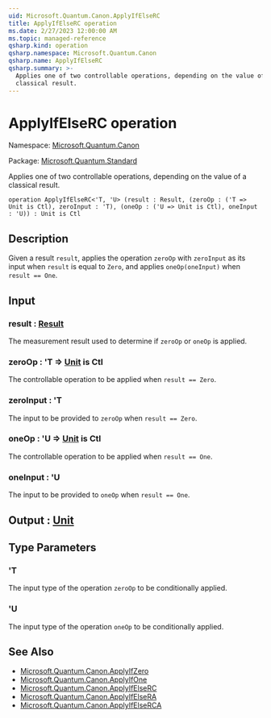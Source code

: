 ```yaml
---
uid: Microsoft.Quantum.Canon.ApplyIfElseRC
title: ApplyIfElseRC operation
ms.date: 2/27/2023 12:00:00 AM
ms.topic: managed-reference
qsharp.kind: operation
qsharp.namespace: Microsoft.Quantum.Canon
qsharp.name: ApplyIfElseRC
qsharp.summary: >-
  Applies one of two controllable operations, depending on the value of a
  classical result.
---
```


# ApplyIfElseRC operation

Namespace: [Microsoft.Quantum.Canon](xref:Microsoft.Quantum.Canon)

Package: [Microsoft.Quantum.Standard](https://nuget.org/packages/Microsoft.Quantum.Standard)


Applies one of two controllable operations, depending on the value of aclassical result.

```qsharp
operation ApplyIfElseRC<'T, 'U> (result : Result, (zeroOp : ('T => Unit is Ctl), zeroInput : 'T), (oneOp : ('U => Unit is Ctl), oneInput : 'U)) : Unit is Ctl
```


## Description

Given a result `result`, applies the operation `zeroOp` with `zeroInput` asits input when `result` is equal to `Zero`, and applies `oneOp(oneInput)`when `result == One`.

## Input

### result : [Result](xref:microsoft.quantum.qsharp.valueliterals#result-literal)

The measurement result used to determine if `zeroOp` or `oneOp` isapplied.


### zeroOp : 'T => [Unit](xref:microsoft.quantum.qsharp.valueliterals#unit-literal)  is Ctl

The controllable operation to be applied when `result == Zero`.


### zeroInput : 'T

The input to be provided to `zeroOp` when `result == Zero`.


### oneOp : 'U => [Unit](xref:microsoft.quantum.qsharp.valueliterals#unit-literal)  is Ctl

The controllable operation to be applied when `result == One`.


### oneInput : 'U

The input to be provided to `oneOp` when `result == One`.



## Output : [Unit](xref:microsoft.quantum.qsharp.valueliterals#unit-literal)



## Type Parameters

### 'T

The input type of the operation `zeroOp` to be conditionally applied.
### 'U

The input type of the operation `oneOp` to be conditionally applied.

## See Also

- [Microsoft.Quantum.Canon.ApplyIfZero](xref:Microsoft.Quantum.Canon.ApplyIfZero)
- [Microsoft.Quantum.Canon.ApplyIfOne](xref:Microsoft.Quantum.Canon.ApplyIfOne)
- [Microsoft.Quantum.Canon.ApplyIfElseRC](xref:Microsoft.Quantum.Canon.ApplyIfElseRC)
- [Microsoft.Quantum.Canon.ApplyIfElseRA](xref:Microsoft.Quantum.Canon.ApplyIfElseRA)
- [Microsoft.Quantum.Canon.ApplyIfElseRCA](xref:Microsoft.Quantum.Canon.ApplyIfElseRCA)